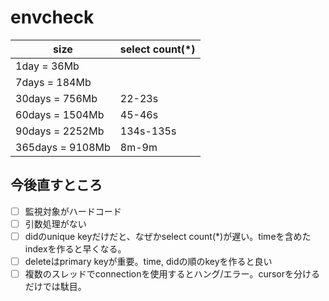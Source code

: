 # envcheck
size | select count(*)
-----|----------------
  1day  =   36Mb |
  7days =  184Mb |
 30days =  756Mb |  22-23s
 60days = 1504Mb |  45-46s
 90days = 2252Mb |  134s-135s
365days = 9108Mb |  8m-9m

## 今後直すところ
- [ ] 監視対象がハードコード
- [ ] 引数処理がない
- [ ] didのunique keyだけだと、なぜかselect count(*)が遅い。timeを含めたindexを作ると早くなる。
- [ ] deleteはprimary keyが重要。time, didの順のkeyを作ると良い
- [ ] 複数のスレッドでconnectionを使用するとハング/エラー。cursorを分けるだけでは駄目。
